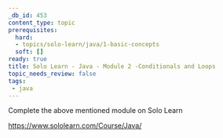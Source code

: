 ```yaml
---
_db_id: 453
content_type: topic
prerequisites:
  hard:
  - topics/solo-learn/java/1-basic-concepts
  soft: []
ready: true
title: Solo Learn - Java - Module 2 -Conditionals and Loops
topic_needs_review: false
tags:
 - java
---
```


Complete the above mentioned module on Solo Learn

https://www.sololearn.com/Course/Java/